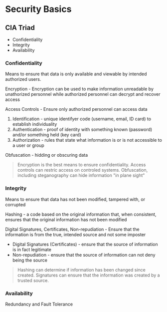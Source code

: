 # Security Basics

## CIA Triad

- Confidentiality
- Integrity
- Availability

### Confidentiality

Means to ensure that data is only available and viewable by intended authorized users.

Encryption - Encryption can be used to make information unreadable by unathorized personnel while authorized personnel can decrypt and recover access

Access Controls - Ensure only authorized personnel can access data

1) Identification - unique identifyer code (username, email, ID card) to establish individuality
2) Authentication - proof of identity with something known (password) and/or something held (key card)
3) Authorization - rules that state what information is or is not accessible to a user or group

Obfuscation - hidding or obscuring data

> Encryption is the best means to ensure confidentiality. Access controls can restric access on controled systems. Obfuscation, including steganography can hide information "in plane sight"

### Integrity

Means to ensure that data has not been modified, tampered with, or corrupted

Hashing - a code based on the original information that, when consistent, ensures that the original information has not been modified

Digital Signatures, Certificates, Non-repudiation - Ensure that the information is from the true, intended source and not some imposter

- Digital Signatures (Certificates) - ensure that the source of information is in fact legitimate
- Non-repudiation - ensure that the source of information can not deny being the source

> Hashing can determine if information has been changed since created. Signatures can ensure that the information was created by a trusted source.

### Availability

Redundancy and Fault Tolerance
